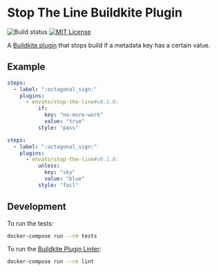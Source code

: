 # Stop The Line Buildkite Plugin

![Build status](https://badge.buildkite.com/dbf266ceeb831a2f0c1c0a0977d643e3327c689eaa309a4e5b.svg?branch=master)
[![MIT License](https://img.shields.io/badge/License-MIT-brightgreen.svg)](LICENSE)

A [Buildkite plugin] that stops build if a metadata key has a certain value.

## Example

```yml
steps:
  - label: ":octagonal_sign:"
    plugins:
      - envato/stop-the-line#v0.1.0:
          if:
            key: "no-more-work"
            value: "true"
          style: "pass"
```

```yml
steps:
  - label: ":octagonal_sign:"
    plugins:
      - envato/stop-the-line#v0.1.0:
          unless:
            key: "sky"
            value: "blue"
          style: "fail"
```

## Development

To run the tests:

```sh
docker-compose run --rm tests
```

To run the [Buildkite Plugin Linter]:

```sh
docker-compose run --rm lint
```

[Buildkite Plugin]: https://buildkite.com/docs/agent/v3/plugins
[Buildkite Plugin Linter]: https://github.com/buildkite-plugins/buildkite-plugin-linter
